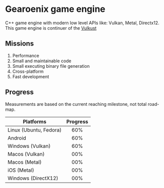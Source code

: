 # Gearoenix game engine
C++ game engine with modern low level APIs like: Vulkan, Metal, Directx12. This
game engine is continuer of the
[Vulkust](https://github.com/Hossein-Noroozpour/vulkust)

## Missions
1. Performance
2. Small and maintainable code
3. Small executing binary file generation
4. Cross-platform
5. Fast development

## Progress
Measurements are based on the current reaching milestone, not total road-map.

| Platforms             | Progress |
| --------------------- |:--------:|
| Linux (Ubuntu, Fedora)| 60%      |
| Android               | 60%      |
| Windows (Vulkan)      | 60%      |
| Macos (Vulkan)        | 00%      |
| Macos (Metal)         | 00%      |
| iOS (Metal)           | 00%      |
| Windows (DirectX12)   | 00%      |
